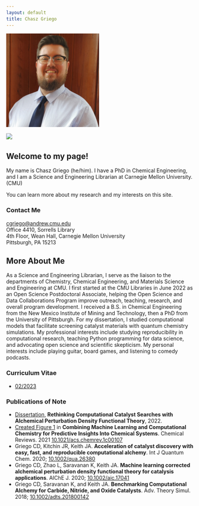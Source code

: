 ```yaml
---
layout: default
title: Chasz Griego
---
```

<img src='content/img/Chasz-Griego-headshot.jpg' width='250' alt='Headshot of Chasz Griego'>

[<img src="https://img.shields.io/badge/orcid-A6CE39?style=for-the-badge&logo=orcid&logoColor=white">](http://orcid.org/0000-0002-2051-7491)

## Welcome to my page!

My name is Chasz Griego (he/him). I have a PhD in Chemical Engineering, and I am a
Science and Engineering Librarian at Carnegie Mellon University. (CMU)

You can learn more about my research and my interests on this site.

### Contact Me
[cgriego@andrew.cmu.edu](mailto:cgriego@andrew.cmu.edu)  
Office 4410, Sorrells Library  
4th Floor, Wean Hall, Carnegie Mellon University  
Pittsburgh, PA 15213  

## More About Me

As a Science and Engineering Librarian, I serve as the liaison to the departments of Chemistry, Chemical Engineering, and Materials Science and Engineering at CMU.
I first started at the CMU Libraries in June 2022 as an Open Science Postdoctoral Associate, helping the Open Science and Data Collaborations Program improve outreach, teaching, research, and overall program development.
I received a B.S. in Chemical Engineering from the New Mexico Institute of Mining and Technology, then a PhD from the University of Pittsburgh.
For my dissertation, I studied computational models that facilitate screening catalyst materials with quantum chemistry simulations.
My professional interests include studying reproducibility in computational research, teaching Python programming for data science, and advocating open science and scientific skepticism.
My personal interests include playing guitar, board games, and listening to comedy podcasts.

### Curriculum Vitae
- [02/2023](https://drive.google.com/file/d/1W7-v8J98reqdAD4GfcCBhBsuNCJBAdB1/view?usp=drive_link)

### Publications of Note

- [Dissertation](http://d-scholarship.pitt.edu/id/eprint/42521), **Rethinking Computational Catalyst Searches with Alchemical Perturbation Density Functional Theory**, 2022.
- [Created Figure 1](https://pubs.acs.org/cms/10.1021/acs.chemrev.1c00107/asset/images/large/cr1c00107_0001.jpeg) in **Combining Machine Learning and Computational Chemistry for Predictive Insights Into Chemical Systems**. Chemical Reviews. 2021 [10.1021/acs.chemrev.1c00107](https://doi.org/10.1021/acs.chemrev.1c00107)
- Griego CD, Kitchin JR, Keith JA. **Acceleration of catalyst discovery with easy, fast, and reproducible computational alchemy**. Int J Quantum Chem. 2020; [10.1002/qua.26380](https://doi.org/10.1002/qua.26380)
- Griego CD, Zhao L, Saravanan K, Keith JA. **Machine learning corrected alchemical perturbation density functional theory for catalysis applications**. AIChE J. 2020; [10.1002/aic.17041](https://doi.org/10.1002/aic.17041)
- Griego CD, Saravanan K, and Keith JA. **Benchmarking Computational Alchemy for Carbide, Nitride, and Oxide Catalysts**. Adv. Theory Simul. 2018; [10.1002/adts.201800142](https://doi.org/10.1002/adts.201800142)
